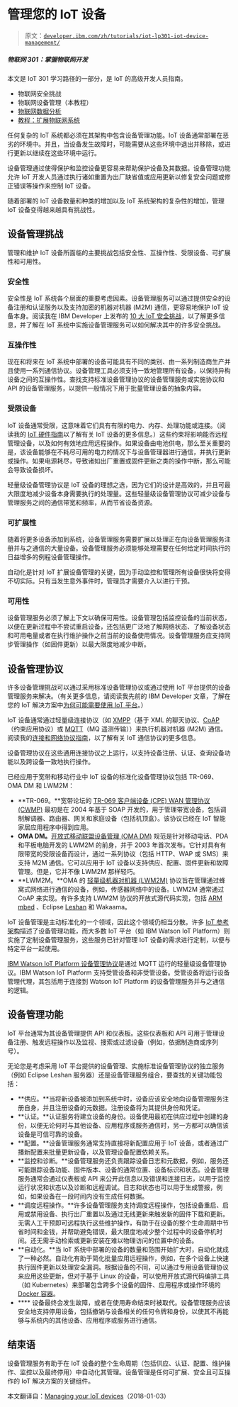 # 管理您的 IoT 设备

> 原文：[`developer.ibm.com/zh/tutorials/iot-lp301-iot-device-management/`](https://developer.ibm.com/zh/tutorials/iot-lp301-iot-device-management/)

##### 物联网 301：掌握物联网开发

本文是 IoT 301 学习路径的一部分，是 IoT 的高级开发人员指南。

*   物联网安全挑战
*   物联网设备管理（本教程）
*   [物联网数据分析](https://www.ibm.com/developerworks/cn/iot/library/iot-lp301-iot-manage-data/index.html)
*   [教程：扩展物联网系统](https://www.ibm.com/developerworks/cn/iot/library/iot-lp301-mastering-skills-extend-iot-health-app/index.html)

任何复杂的 IoT 系统都必须在其架构中包含设备管理功能。IoT 设备通常部署在恶劣的环境中。并且，当设备发生故障时，可能需要从这些环境中退出并移除，或进行更新以继续在这些环境中运行。

设备管理通过使得保护和监控设备更容易来帮助保护设备及其数据。设备管理功能允许 IoT 开发人员通过执行诸如重置为出厂缺省值或应用更新以修复安全问题或修正错误等操作来控制 IoT 设备。

随着部署的 IoT 设备数量和种类的增加以及 IoT 系统架构的复杂性的增加，管理 IoT 设备变得越来越具有挑战性。

## 设备管理挑战

管理和维护 IoT 设备所面临的主要挑战包括安全性、互操作性、受限设备、可扩展性和可用性。

### 安全性

安全性是 IoT 系统各个层面的重要考虑因素。设备管理服务可以通过提供安全的设备注册和认证服务以及支持加密的机器对机器 (M2M) 通信，更容易地保护 IoT 设备本身。阅读我在 IBM Developer 上发布的 [10 大 IoT 安全挑战](https://developer.ibm.com/zh/articles/iot-top-10-iot-security-challenges/)，以了解更多信息，并了解在 IoT 系统中实施设备管理服务可以如何解决其中的许多安全挑战。

### 互操作性

现在和将来在 IoT 系统中部署的设备可能具有不同的类别、由一系列制造商生产并且使用一系列通信协议。设备管理工具必须支持一致地管理所有设备，以保持异构设备之间的互操作性。查找支持标准设备管理协议的设备管理服务或实施协议和 API 的设备管理服务，以提供一般情况下用于批量管理设备的抽象内容。

### 受限设备

IoT 设备通常受限，这意味着它们具有有限的电力、内存、处理功能或连接。（阅读我的 [IoT 硬件指南](https://www.ibm.com/developerworks/cn/iot/library/iot-lp101-best-hardware-devices-iot-project/index.html)以了解有关 IoT 设备的更多信息。）这些约束将影响能否远程管理设备，以及如何有效地应用远程操作。如果设备由电池供电，那么至关重要的是，该设备能够在不耗尽可用的电力的情况下与设备管理器进行通信，并执行更新或操作。如果电源耗尽，导致诸如出厂重置或固件更新之类的操作中断，那么可能会导致设备损坏。

轻量级设备管理协议是 IoT 设备的理想之选，因为它们的设计是高效的，并且可最大限度地减少设备本身需要执行的处理量。这些轻量级设备管理协议可减少设备与管理服务之间的通信带宽和频率，从而节省设备资源。

### 可扩展性

随着将更多设备添加到系统，设备管理服务需要扩展以处理正在向设备管理服务注册并与之通信的大量设备。设备管理服务必须能够处理需要在任何给定时间执行的日益增多的例程设备管理操作。

自动化是针对 IoT 扩展设备管理的关键，因为手动监控和管理所有设备很快将变得不切实际。只有当发生意外事件时，管理员才需要介入以进行干预。

### 可用性

设备管理服务必须了解上下文以确保可用性。设备管理包括监控设备的当前状态，以便在更新过程中不尝试重启设备，还包括更广泛地了解网络状态、了解设备状态和可用电量或者在执行维护操作之前当前的设备使用情况。设备管理服务应支持同步管理操作（如固件更新）以最大限度地减少中断。

## 设备管理协议

许多设备管理挑战可以通过采用标准设备管理协议或通过使用 IoT 平台提供的设备管理服务来解决。（有关更多信息，请阅读我先前的 IBM Developer 文章，了解在您的 IoT 解决方案中[为何可能需要使用 IoT 平台](https://www.ibm.com/developerworks/cn/iot/library/iot-lp101-why-use-iot-platform/index.html)。）

IoT 设备通常通过轻量级连接协议（如 [XMPP](https://en.wikipedia.org/wiki/XMPP)（基于 XML 的聊天协议、[CoAP](https://tools.ietf.org/html/rfc7252)（约束应用协议）或 [MQTT](http://mqtt.org/)（MQ 遥测传输））来执行机器对机器 (M2M) 通信。阅读我的[连接和网络协议指南](https://www.ibm.com/developerworks/cn/iot/library/iot-lp101-connectivity-network-protocols/index.html)，以了解有关 IoT 通信协议的更多信息。

设备管理协议在这些通用连接协议之上运行，以支持设备注册、认证、查询设备功能以及跨设备一致地执行操作。

已经应用于宽带和移动行业中 IoT 设备的标准化设备管理协议包括 TR-069、OMA DM 和 LWM2M：

*   **TR-069。**宽带论坛的 [TR-069 客户端设备 (CPE) WAN 管理协议 (CWMP)](https://www.broadband-forum.org/technical/download/TR-069_Amendment-5.pdf) 最初是在 2004 年基于 SOAP 开发的，用于管理带宽设备，包括调制解调器、路由器、网关和家庭设备（包括机顶盒）。该协议已经在 IoT 智能家居应用程序中得到应用。
*   **OMA DM。**[开放式移动联盟设备管理 (OMA DM)](http://openmobilealliance.org/wp/Overviews/dm_overview.html) 规范是针对移动电话、PDA 和平板电脑开发的 LWM2M 的前身，并于 2003 年首次发布。它针对具有有限带宽的受限设备而设计，通过一系列协议（包括 HTTP、WAP 或 SMS）来支持 M2M 通信。它可以应用于 IoT 设备以支持供应、配置、固件更新和故障管理。但是，它并不像 LWM2M 那样轻巧。
*   **LWM2M。**OMA 的 [轻量级机器对机器 (LWM2M)](http://www.openmobilealliance.org/wp/Overviews/lightweightm2m_overview.html) 协议旨在管理通过蜂窝式网络进行通信的设备，例如，传感器网络中的设备。LWM2M 通常通过 CoAP 来实现。有许多支持 LWM2M 协议的开放式源代码实现，包括 [ARM mbed](https://www.mbed.com/en/) 、Eclipse [Leshan](http://projects.eclipse.org/projects/iot.leshan) 和 Wakaama。

IoT 设备管理是主动标准化的一个领域，因此这个领域仍相当分散。许多 [IoT 参考架构](https://www.ibm.com/developerworks/cn/iot/library/iot-lp201-iot-architectures/index.html)描述了设备管理功能，而大多数 IoT 平台（如 IBM Watson IoT Platform）则实施了定制设备管理服务，这些服务已针对管理 IoT 设备的需求进行定制，以便与特定平台一起使用。

[IBM Watson IoT Platform 设备管理协议](https://cloud.ibm.com/docs/services/IoT?topic=iot-platform-getting-started)是通过 MQTT 运行的轻量级设备管理协议。IBM Watson IoT Platform 支持受管设备和非受管设备。受管设备将运行设备管理代理，其包括用于连接到 Watson IoT Platform 的设备管理服务并与之通信的逻辑。

## 设备管理功能

IoT 平台通常为其设备管理提供 API 和仪表板。这些仪表板和 API 可用于管理设备注册、触发远程操作以及监视、搜索或过滤设备（例如，依据制造商或序列号）。

无论您是考虑采用 IoT 平台提供的设备管理、实施标准设备管理协议的独立服务（例如 Eclipse Leshan 服务器）还是设备管理服务组合，要查找的关键功能包括：

*   **供应。**当将新设备被添加到系统中时，设备应该安全地向设备管理服务注册自身，并且注册设备的元数据。注册设备将为其提供身份和凭证。
*   **认证。**认证服务将建立设备的身份。设备使用最初在供应过程中创建的身份，以便无论何时与其他设备、应用程序或服务通信时，另一方都可以确信该设备是可信可靠的设备。
*   **配置。**设备管理服务通常支持直接将新配置应用于 IoT 设备，或者通过广播新配置来批量更新设备，以及管理设备配置依赖关系。
*   **监控和诊断。**设备管理服务还负责跟踪设备日志和元数据，例如，服务还可能跟踪设备功能、固件版本、设备的通常位置、设备标识和状态。设备管理服务通常会通过仪表板或 API 来公开此信息以及错误和连接日志，以用于监控运行状况和状态以及诊断和远程调试。日志和状态也可以用于生成警报，例如，如果设备在一段时间内没有生成任何数据。
*   **调度远程操作。**许多设备管理服务支持调度远程操作，包括设备重启、启用或禁用设备、执行出厂重置以及通过无线更新来触发新的固件下载和更新。无需人工干预即可远程执行这些维护操作，有助于在设备的整个生命周期中节省时间和金钱，并帮助避免错误，最大限度地减少整个过程中的设备停机时间。还无需手动检索或更新安装在难以物理访问的位置中的设备。
*   **自动化。**当 IoT 系统中部署的设备的数量和范围开始扩大时，自动化就成了一种必然。自动化有助于简化批量应用远程操作，例如，在多个设备上快速执行固件更新以处理安全漏洞。根据设备的不同，可以通过专用设备管理协议来应用这些更新，但对于基于 Linux 的设备，可以使用开放式源代码编排工具（如 Kubernetes）来部署包含跨多个设备的固件、应用程序或操作环境的 [Docker 容器](https://www.ibm.com/developerworks/cn/iot/iot-docker-containers/index.html)。
*   **** 设备最终会发生故障，或者在使用寿命结束时被取代。设备管理服务应该安全地支持停用设备，包括撤销与设备相关的任何令牌和身份，以使其不再能够与系统内的其他设备、应用程序或服务进行通信。

## 结束语

设备管理服务有助于在 IoT 设备的整个生命周期（包括供应、认证、配置、维护操作、监控以及最终停用）中自动化其管理。设备管理是任何可扩展、安全且可互操作的 IoT 解决方案的关键组件。

本文翻译自：[Managing your IoT devices](https://developer.ibm.com/tutorials/iot-lp301-iot-device-management/)（2018-01-03）